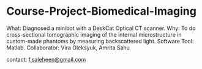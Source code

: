 # Course-Project-Biomedical-Imaging
What: Diagnosed a minibot with a DeskCat Optical CT scanner. 
Why:  To do cross-sectional tomographic imaging of the internal microstructure in custom-made phantoms by measuring backscattered light. 
Software Tool: Matlab.
Collaborator: Vira Oleksyuk, Amrita Sahu

contact: f.saleheen@gmail.com
